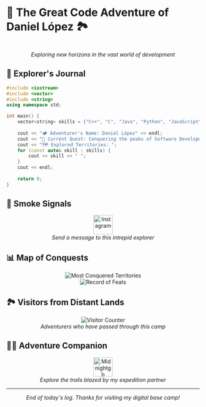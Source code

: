 # 🌄 The Great Code Adventure of Daniel López 🏞️

<div align="center">
  <!-- <img src="https://thumbs.gfycat.com/GoodnaturedFondGaur-size_restricted.gif" alt="Adventure" height="300" width="500"> -->
  <br>
  <em>Exploring new horizons in the vast world of development</em>
</div>

## 🧭 Explorer's Journal

```cpp
#include <iostream>
#include <vector>
#include <string>
using namespace std;

int main() {
    vector<string> skills = {"C++", "C", "Java", "Python", "JavaScript", "HTML5", "CSS", "Netlogo", "MiniZinc", "Prolog"};
    
    cout << "🏕️ Adventurer's Name: Daniel López" << endl;
    cout << "🎯 Current Quest: Conquering the peaks of Software Development" << endl;
    cout << "🗺️ Explored Territories: ";
    for (const auto& skill : skills) {
        cout << skill << " ";
    }
    cout << endl;
    
    return 0;
}
```

## 📡 Smoke Signals

<div align="center">
  <a href="https://www.instagram.com/not._.dan1/">
    <img src="https://static.vecteezy.com/system/resources/previews/018/930/415/non_2x/instagram-logo-instagram-icon-transparent-free-png.png" alt="Instagram" height="50" width="50">
  </a>
  <br>
  <em>Send a message to this intrepid explorer</em>
</div>

## 📊 Map of Conquests

<div align="center">
  <img src="https://github-readme-stats.vercel.app/api/top-langs/?username=Aiskiub&langs_count=6&theme=gruvbox&layout=compact" alt="Most Conquered Territories">
  <br>
  <img src="https://github-readme-stats.vercel.app/api?username=Aiskiub&show_icons=true&theme=gruvbox" alt="Record of Feats">
</div>

## 🏞️ Visitors from Distant Lands

<div align="center">
  <img src="https://profile-counter.glitch.me/Aiskiub/count.svg" alt="Visitor Counter">
  <br>
  <em>Adventurers who have passed through this camp</em>
</div>

## 🧗‍♂️ Adventure Companion

<div align="center">
  <a href="https://github.com/Midnightgb">
    <img src="https://avatars.githubusercontent.com/u/103533210?v=4" alt="Midnightgb" height="50" width="50">
  </a>
  <br>
  <em>Explore the trails blazed by my expedition partner</em>
</div>

---

<div align="center">
  <em>End of today's log. Thanks for visiting my digital base camp!</em>
</div>
